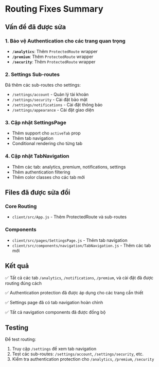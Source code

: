 # Routing Fixes Summary

## Vấn đề đã được sửa

### 1. Bảo vệ Authentication cho các trang quan trọng
- **`/analytics`**: Thêm `ProtectedRoute` wrapper
- **`/premium`**: Thêm `ProtectedRoute` wrapper  
- **`/security`**: Thêm `ProtectedRoute` wrapper

### 2. Settings Sub-routes
Đã thêm các sub-routes cho settings:
- `/settings/account` - Quản lý tài khoản
- `/settings/security` - Cài đặt bảo mật
- `/settings/notifications` - Cài đặt thông báo
- `/settings/appearance` - Cài đặt giao diện

### 3. Cập nhật SettingsPage
- Thêm support cho `activeTab` prop
- Thêm tab navigation
- Conditional rendering cho từng tab

### 4. Cập nhật TabNavigation
- Thêm các tab: analytics, premium, notifications, settings
- Thêm authentication filtering
- Thêm color classes cho các tab mới



## Files đã được sửa đổi

### Core Routing
- `client/src/App.js` - Thêm ProtectedRoute và sub-routes

### Components
- `client/src/pages/SettingsPage.js` - Thêm tab navigation
- `client/src/components/navigation/TabNavigation.js` - Thêm các tab mới

## Kết quả

✅ Tất cả các tab `/analytics`, `/notifications`, `/premium`, và cài đặt đã được routing đúng cách

✅ Authentication protection đã được áp dụng cho các trang cần thiết

✅ Settings page đã có tab navigation hoàn chỉnh

✅ Tất cả navigation components đã được đồng bộ

## Testing

Để test routing:
1. Truy cập `/settings` để xem tab navigation
2. Test các sub-routes: `/settings/account`, `/settings/security`, etc.
3. Kiểm tra authentication protection cho `/analytics`, `/premium`, `/security` 